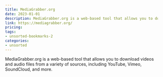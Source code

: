 ```yaml
---
title: MediaGrabber.org
date: 2023-01-01
description: MediaGrabber.org is a web-based tool that allows you to download videos and audio files from a variety of sources, including YouTube, Vimeo, SoundCloud, and more.
link: https://mediagrabber.org/
pricing: 
tags: 
- unsorted-bookmarks-2 
categories: 
- unsorted 
---
```


MediaGrabber.org is a web-based tool that allows you to download videos and audio files from a variety of sources, including YouTube, Vimeo, SoundCloud, and more.